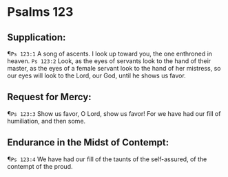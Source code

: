 # Psalms 123

## Supplication:
¶`Ps 123:1` A song of ascents. I look up toward you, the one enthroned in heaven.
`Ps 123:2` Look, as the eyes of servants look to the hand of their master, as the eyes of a female servant look to the hand of her mistress, so our eyes will look to the Lord, our God, until he shows us favor.

## Request for Mercy:
¶`Ps 123:3` Show us favor, O Lord, show us favor! For we have had our fill of humiliation, and then some.

## Endurance in the Midst of Contempt:
¶`Ps 123:4` We have had our fill of the taunts of the self-assured, of the contempt of the proud.
